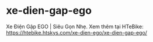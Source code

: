 # xe-dien-gap-ego
Xe Điện Gập EGO | Siêu Gọn Nhẹ. Xem thêm tại HTeBike: https://htebike.htskys.com/xe-dien-ego/xe-dien-gap-ego/
